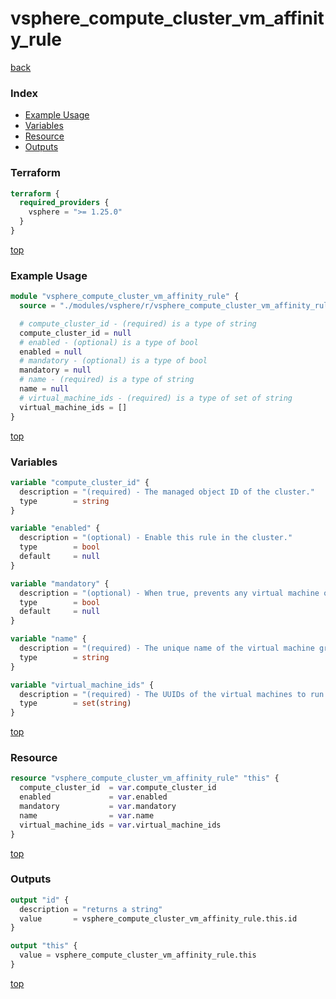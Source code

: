 # vsphere_compute_cluster_vm_affinity_rule

[back](../vsphere.md)

### Index

- [Example Usage](#example-usage)
- [Variables](#variables)
- [Resource](#resource)
- [Outputs](#outputs)

### Terraform

```terraform
terraform {
  required_providers {
    vsphere = ">= 1.25.0"
  }
}
```

[top](#index)

### Example Usage

```terraform
module "vsphere_compute_cluster_vm_affinity_rule" {
  source = "./modules/vsphere/r/vsphere_compute_cluster_vm_affinity_rule"

  # compute_cluster_id - (required) is a type of string
  compute_cluster_id = null
  # enabled - (optional) is a type of bool
  enabled = null
  # mandatory - (optional) is a type of bool
  mandatory = null
  # name - (required) is a type of string
  name = null
  # virtual_machine_ids - (required) is a type of set of string
  virtual_machine_ids = []
}
```

[top](#index)

### Variables

```terraform
variable "compute_cluster_id" {
  description = "(required) - The managed object ID of the cluster."
  type        = string
}

variable "enabled" {
  description = "(optional) - Enable this rule in the cluster."
  type        = bool
  default     = null
}

variable "mandatory" {
  description = "(optional) - When true, prevents any virtual machine operations that may violate this rule."
  type        = bool
  default     = null
}

variable "name" {
  description = "(required) - The unique name of the virtual machine group in the cluster."
  type        = string
}

variable "virtual_machine_ids" {
  description = "(required) - The UUIDs of the virtual machines to run on the same host together."
  type        = set(string)
}
```

[top](#index)

### Resource

```terraform
resource "vsphere_compute_cluster_vm_affinity_rule" "this" {
  compute_cluster_id  = var.compute_cluster_id
  enabled             = var.enabled
  mandatory           = var.mandatory
  name                = var.name
  virtual_machine_ids = var.virtual_machine_ids
}
```

[top](#index)

### Outputs

```terraform
output "id" {
  description = "returns a string"
  value       = vsphere_compute_cluster_vm_affinity_rule.this.id
}

output "this" {
  value = vsphere_compute_cluster_vm_affinity_rule.this
}
```

[top](#index)